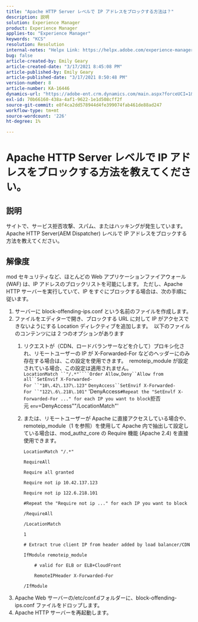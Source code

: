 ```yaml
---
title: "Apache HTTP Server レベルで IP アドレスをブロックする方法は？"
description: 説明
solution: Experience Manager
product: Experience Manager
applies-to: "Experience Manager"
keywords: "KCS"
resolution: Resolution
internal-notes: "Helpx Link: https://helpx.adobe.com/experience-manager/kb/block-ips-apache-http-server.html#remoteip_module"
bug: false
article-created-by: Emily Geary
article-created-date: "3/17/2021 8:45:08 PM"
article-published-by: Emily Geary
article-published-date: "3/17/2021 8:50:48 PM"
version-number: 8
article-number: KA-16446
dynamics-url: "https://adobe-ent.crm.dynamics.com/main.aspx?forceUCI=1&pagetype=entityrecord&etn=knowledgearticle&id=ad7893a3-6187-eb11-a812-000d3a593216"
exl-id: 70b66160-438a-4af1-9622-1e1d508cff2f
source-git-commit: e8f4ca2dd578944d4fe399074fab461de88ad247
workflow-type: tm+mt
source-wordcount: '226'
ht-degree: 1%

---
```


# Apache HTTP Server レベルで IP アドレスをブロックする方法を教えてください。

## 説明


サイトで、サービス拒否攻撃、スパム、またはハッキングが発生しています。 Apache HTTP Server(AEM Dispatcher) レベルで IP アドレスをブロックする方法を教えてください。


## 解像度


mod セキュリティなど、ほとんどの Web アプリケーションファイアウォール (WAF) は、IP アドレスのブロックリストを可能にします。 ただし、Apache HTTP サーバーを実行していて、IP をすぐにブロックする場合は、次の手順に従います。

1. サーバーに block-offending-ips.conf という名前のファイルを作成します。
2. ファイルをエディターで開き、ブロックする URL に対して IP がアクセスできないようにする Location ディレクティブを追加します。  以下のファイルのコンテンツには 2 つのオプションがあります
   1. リクエストが（CDN、ロードバランサーなどを介して）プロキシ化され、リモートユーザーの IP が X-Forwarded-For などのヘッダーにのみ存在する場合は、この設定を使用できます。  remoteip_module が設定されている場合、この設定は適用されません。  `LocationMatch ``"/.*"````Order Allow,Deny``Allow from all``SetEnvif X-Forwarded-For ``"10\.42\.137\.123"` `DenyAccess``SetEnvif X-Forwarded-For ``"122\.6\.218\.101"` &#39;DenyAccess``#Repeat the "SetEnvlf X-Forwarded-For ..." for each IP you want to block``拒否元 ``env``=DenyAccess&quot;&quot;/LocationMatch&quot;&#39;
   2. または、リモートユーザーが Apache に直接アクセスしている場合や、remoteip_module（1 を参照）を使用して Apache 内で抽出して設定している場合は、mod_authz_core の Require 機能 (Apache 2.4) を直接使用できます。


      `LocationMatch "/.*"`


      `RequireAll`


      `Require all granted`


      `Require not ip 10.42.137.123`


      `Require not ip 122.6.218.101`


      `#Repeat the "Require not ip ..." for each IP you want to block`


      `/RequireAll`


      `/LocationMatch`


      `1`


      `# Extract true client IP from header added by load balancer/CDN`


      `IfModule remoteip_module`


      `    # valid for ELB or ELB+CloudFront`


      `    RemoteIPHeader X-Forwarded-For`


      `/IfModule`
3. Apache Web サーバーの/etc/conf.dフォルダーに、block-offending-ips.conf ファイルをドロップします。
4. Apache HTTP サーバーを再起動します。
